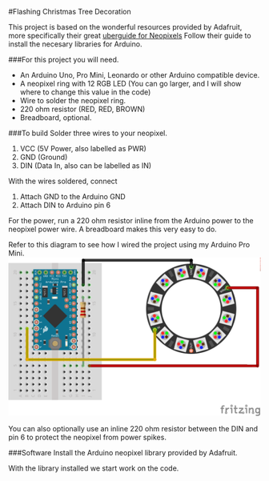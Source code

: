 #Flashing Christmas Tree Decoration

This project is based on the wonderful resources provided by Adafruit, more specifically their great [uberguide for Neopixels](https://learn.adafruit.com/downloads/pdf/adafruit-neopixel-uberguide.pdf)
Follow their guide to install the necesary libraries for Arduino.

###For this project you will need.

* An Arduino Uno, Pro Mini, Leonardo or other Arduino compatible device.
* A neopixel ring with 12 RGB LED (You can go larger, and I will show where to change this value in the code)
* Wire to solder the neopixel ring.
* 220 ohm resistor (RED, RED, BROWN)
* Breadboard, optional.

###To build
Solder three wires to your neopixel.

1. VCC (5V Power, also labelled as PWR)
2. GND (Ground)
3. DIN (Data In, also can be labelled as IN)

With the wires soldered, connect 

1. Attach GND to the Arduino GND
2. Attach DIN to Arduino pin 6

For the power, run a 220 ohm resistor inline from the Arduino power to the neopixel power wire. A breadboard makes this very easy to do.

Refer to this diagram to see how I wired the project using my Arduino Pro Mini.
![layout of project diagram](./xmas_lights.png)

You can also optionally use an inline 220 ohm resistor between the DIN and pin 6 to protect the neopixel from power spikes.

###Software
Install the Arduino neopixel library provided by Adafruit.

With the library installed we start work on the code.


